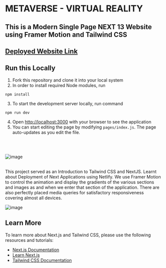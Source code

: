 # METAVERSE - VIRTUAL REALITY
## This is a Modern Single Page NEXT 13 Website using Framer Motion and Tailwind CSS 

## <a href="https://metaverse-abhinav.netlify.app/">Deployed Website Link</a>

## Run this Locally 

1. Fork this repository and clone it into your local system
2. In order to install required Node modules, run 
```
npm install
```
3. To start the development server locally, run command 
```
npm run dev
``` 
4. Open [http://localhost:3000](http://localhost:3000) with your browser to see the application
5. You can start editing the page by modifying `pages/index.js`. The page auto-updates as you edit the file.
<br>
<br>

![image](https://user-images.githubusercontent.com/93826081/204091932-0b7ee40c-bd88-4cdc-86f6-a93ed7250fa0.png)


<br>
This project served as an Introduction to Tailwind CSS and NextJS. Learnt about Deployment of Next Applications using Netlify. We use Framer Motion to control the animation and display the gradients of the various sections and images as and when we enter that section of the application. There are also perfectly placed media queries for satisfactory responsiveness covering almost all devices. 
<br>

![image](https://user-images.githubusercontent.com/93826081/204092100-b2f77582-7d35-4fd9-8749-c68060f7c226.png)


## Learn More

To learn more about Next.js and Tailwind CSS, please use the following resources and tutorials: 

- [Next.js Documentation](https://nextjs.org/docs)
- [Learn Next.js](https://nextjs.org/learn)
- [Tailwind CSS Documentation](https://tailwindcss.com/docs/installation)






